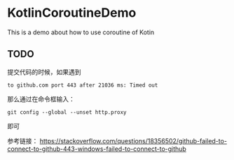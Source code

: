 # KotlinCoroutineDemo
This is a demo about how to use coroutine of Kotin


## TODO  

提交代码的时候，如果遇到

```
to github.com port 443 after 21036 ms: Timed out
```

那么通过在命令框输入：
```
git config --global --unset http.proxy 
```
即可


参考链接：
https://stackoverflow.com/questions/18356502/github-failed-to-connect-to-github-443-windows-failed-to-connect-to-github
